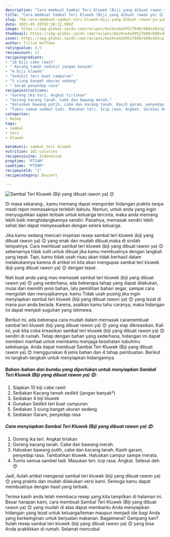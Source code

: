 ```yaml
---
description: "Cara membuat Sambal Teri Kluwek (Biji yang dibuat rawon ya) 😊 yang nikmat dan Mudah Dibuat"
title: "Cara membuat Sambal Teri Kluwek (Biji yang dibuat rawon ya) 😊 yang nikmat dan Mudah Dibuat"
slug: 748-cara-membuat-sambal-teri-kluwek-biji-yang-dibuat-rawon-ya-yang-nikmat-dan-mudah-dibuat
date: 2021-05-28T02:50:12.999Z
image: https://img-global.cpcdn.com/recipes/6e24ce4a59527680/680x482cq70/sambal-teri-kluwek-biji-yang-dibuat-rawon-ya-😊-foto-resep-utama.jpg
thumbnail: https://img-global.cpcdn.com/recipes/6e24ce4a59527680/680x482cq70/sambal-teri-kluwek-biji-yang-dibuat-rawon-ya-😊-foto-resep-utama.jpg
cover: https://img-global.cpcdn.com/recipes/6e24ce4a59527680/680x482cq70/sambal-teri-kluwek-biji-yang-dibuat-rawon-ya-😊-foto-resep-utama.jpg
author: Tillie Hoffman
ratingvalue: 4.5
reviewcount: 11
recipeingredient:
- "10 biji cabe rawit"
- " Kacang tamah sedikit jangan banyak"
- "4 biji kluwek"
- "Sedikit teri buat campuran"
- "3 siung banget ukuran sedang"
- " Garam penyedap rasa"
recipeinstructions:
- "Goreng ika teri. Angkat tiriskan"
- "Goreng kacang tanah. Cabe dan bawang merah."
- "Haluskan bawang putih, cabe dan kacang tanah. Kasih garam, penyedap rasa. Tambahkan kluwek. Haluskan campur sampe merata."
- "Tumis semua sambel tadi. Masukan teri. Icip rasa. Angkat. Selesai deh 😍"
categories:
- Resep
tags:
- sambal
- teri
- kluwek

katakunci: sambal teri kluwek 
nutrition: 161 calories
recipecuisine: Indonesian
preptime: "PT24M"
cooktime: "PT59M"
recipeyield: "2"
recipecategory: Dessert

---
```



![Sambal Teri Kluwek (Biji yang dibuat rawon ya) 😊](https://img-global.cpcdn.com/recipes/6e24ce4a59527680/680x482cq70/sambal-teri-kluwek-biji-yang-dibuat-rawon-ya-😊-foto-resep-utama.jpg)

Di masa  sekarang , kamu memang dapat mengorder hidangan praktis tanpa mesti repot memasaknya terlebih dahulu. Namun, untuk anda yang ingin menyuguhkan sajian terbaik untuk keluarga tercinta, maka anda memang lebih baik menghidangkannya sendiri. Pasalnya, memasak sendiri lebih sehat dan dapat menyesuaikan dengan selera keluarga.

Jika kamu sedang mencari inspirasi resep sambal teri kluwek (biji yang dibuat rawon ya) 😊 yang enak dan mudah dibuat,maka di sinilah tempatnya. Cara membuat sambal teri kluwek (biji yang dibuat rawon ya) 😊  sebenarnya tidak sulit untuk dibuat jika kamu membuatnya dengan langkah yang tepat. Tapi, kamu tidak usah risau akan tidak berhasil dalam melakukannya 
karena di artikel ini kita akan mengupas sambal teri kluwek (biji yang dibuat rawon ya) 😊 dengan tepat.  



Nah buat anda yang mau memasak sambal teri kluwek (biji yang dibuat rawon ya) 😊 yang sederhana, ada beberapa tahap yang dapat dilakukan, mulai dari memilih jenis bahan, lalu pemilihan bahan segar, sampai cara mengolah dan menyajikannya. kamu Tidak usah pusing jika ingin menyiapkan sambal teri kluwek (biji yang dibuat rawon ya) 😊 yang lezat di mana pun anda berada. Karena, asalkan kamu  tahu caranya, maka hidangan ini dapat menjadi suguhan yang istimewa.

Berikut ini, ada beberapa cara mudah dalam memasak caramembuat sambal teri kluwek (biji yang dibuat rawon ya) 😊 yang siap dikreasikan. Kali ini, yuk kita coba kreasikan sambal teri kluwek (biji yang dibuat rawon ya) 😊 sendiri di rumah. Tetap dengan bahan yang sederhana, hidangan ini dapat memberi manfaat untuk membantu menjaga kesehatan tubuhmu sekeluarga. Anda dapat membuat Sambal Teri Kluwek (Biji yang dibuat rawon ya) 😊 menggunakan 6 jenis bahan dan 4 tahap pembuatan. Berikut ini langkah-langkah untuk menyiapkan hidangannya.

<!--inarticleads1-->

##### Bahan-bahan dan bumbu yang diperlukan untuk menyiapkan Sambal Teri Kluwek (Biji yang dibuat rawon ya) 😊:

1. Siapkan 10 biji cabe rawit
1. Sediakan  Kacang tamah sedikit (jangan banyak²)
1. Sediakan 4 biji kluwek
1. Gunakan Sedikit teri buat campuran
1. Sediakan 3 siung banget ukuran sedang
1. Sediakan  Garam, penyedap rasa




<!--inarticleads2-->

##### Cara menyiapkan Sambal Teri Kluwek (Biji yang dibuat rawon ya) 😊:

1. Goreng ika teri. Angkat tiriskan
1. Goreng kacang tanah. Cabe dan bawang merah.
1. Haluskan bawang putih, cabe dan kacang tanah. Kasih garam, penyedap rasa. Tambahkan kluwek. Haluskan campur sampe merata.
1. Tumis semua sambel tadi. Masukan teri. Icip rasa. Angkat. Selesai deh 😍




Jadi, itulah artikel mengenai  sambal teri kluwek (biji yang dibuat rawon ya) 😊  yang praktis dan mudah dilakukan versi kami. Semoga kamu dapat membuatnya dengan hasil yang terbaik. 

Terima kasih anda telah membaca resep yang kita tampilkan di halaman ini. Besar harapan kami, cara membuat  Sambal Teri Kluwek (Biji yang dibuat rawon ya) 😊 yang mudah di atas dapat membantu Anda menyiapkan hidangan yang lezat untuk keluarga/teman maupun menjadi ide bagi Anda yang berkeinginan untuk berjualan makanan. Bagaimana? Gampang kan? Itulah resep sambal teri kluwek (biji yang dibuat rawon ya) 😊 yang bisa Anda praktikkan di rumah. Selamat mencoba!


